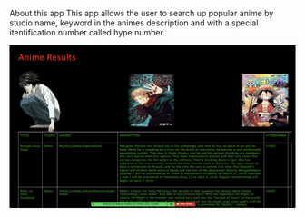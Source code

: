 About this app
This app allows the user to search up popular anime by studio name, keyword in the animes description and 
with a special itentification number called hype number.

![plot](./public/images/firstimage.png)